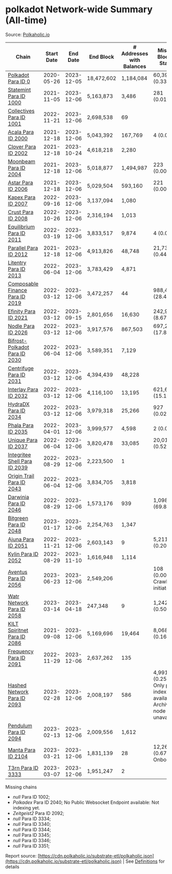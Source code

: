 # polkadot Network-wide Summary (All-time)

Source: [Polkaholic.io](https://polkaholic.io)


| Chain            | Start Date | End Date | End Block | # Addresses with Balances | Missing Blocks / Status |
| ---------------- | ---------- | ---------| --------- | ------------------------- | ----------------------- |
| [Polkadot Para ID 0](/polkadot/0-polkadot) | 2020-05-26 | 2023-12-05 | 18,472,602 |  1,184,084 | 60,398 (0.33%)  |
| [Statemint Para ID 1000](/polkadot/1000-statemint) | 2021-11-05 | 2023-12-06 | 5,163,873 |  3,486 | 281 (0.01%)  |
| [Collectives Para ID 1001](/polkadot/1001-collectives) | 2022-11-21 | 2023-12-06 | 2,698,538 |  69 |    |
| [Acala Para ID 2000](/polkadot/2000-acala) | 2021-12-18 | 2023-12-06 | 5,043,392 |  167,769 | 4 (0.00%)  |
| [Clover Para ID 2002](/polkadot/2002-clover) | 2021-12-18 | 2023-10-24 | 4,618,218 |  2,280 |    |
| [Moonbeam Para ID 2004](/polkadot/2004-moonbeam) | 2021-12-18 | 2023-12-06 | 5,018,877 |  1,494,987 | 223 (0.00%)  |
| [Astar Para ID 2006](/polkadot/2006-astar) | 2021-12-18 | 2023-12-06 | 5,029,504 |  593,160 | 221 (0.00%)  |
| [Kapex Para ID 2007](/polkadot/2007-kapex) | 2022-09-16 | 2023-12-06 | 3,137,094 |  1,080 |    |
| [Crust Para ID 2008](/polkadot/2008-crust) | 2022-10-26 | 2023-12-06 | 2,316,194 |  1,013 |    |
| [Equilibrium Para ID 2011](/polkadot/2011-equilibrium) | 2022-03-19 | 2023-12-06 | 3,833,517 |  9,874 | 4 (0.00%)  |
| [Parallel Para ID 2012](/polkadot/2012-parallel) | 2021-12-18 | 2023-12-06 | 4,913,826 |  48,748 | 21,735 (0.44%)  |
| [Litentry Para ID 2013](/polkadot/2013-litentry) | 2022-06-04 | 2023-12-06 | 3,783,429 |  4,871 |    |
| [Composable Finance Para ID 2019](/polkadot/2019-composable) | 2022-03-12 | 2023-12-06 | 3,472,257 |  44 | 988,415 (28.47%)  |
| [Efinity Para ID 2021](/polkadot/2021-efinity) | 2022-03-12 | 2023-09-15 | 2,801,656 |  16,630 | 242,949 (8.67%)  |
| [Nodle Para ID 2026](/polkadot/2026-nodle) | 2022-03-12 | 2023-12-06 | 3,917,576 |  867,503 | 697,249 (17.80%)  |
| [Bifrost-Polkadot Para ID 2030](/polkadot/2030-bifrost-dot) | 2022-06-04 | 2023-12-06 | 3,589,351 |  7,129 |    |
| [Centrifuge Para ID 2031](/polkadot/2031-centrifuge) | 2022-03-12 | 2023-12-06 | 4,394,439 |  48,228 |    |
| [Interlay Para ID 2032](/polkadot/2032-interlay) | 2022-03-12 | 2023-12-06 | 4,116,100 |  13,195 | 621,626 (15.10%)  |
| [HydraDX Para ID 2034](/polkadot/2034-hydradx) | 2022-03-12 | 2023-12-06 | 3,979,318 |  25,266 | 927 (0.02%)  |
| [Phala Para ID 2035](/polkadot/2035-phala) | 2022-04-01 | 2023-12-06 | 3,999,577 |  4,598 | 2 (0.00%)  |
| [Unique Para ID 2037](/polkadot/2037-unique) | 2022-06-04 | 2023-12-06 | 3,820,478 |  33,085 | 20,019 (0.52%)  |
| [Integritee Shell Para ID 2039](/polkadot/2039-integritee-shell) | 2022-08-29 | 2023-12-06 | 2,223,500 |  1 |    |
| [Origin Trail Para ID 2043](/polkadot/2043-origintrail) | 2022-06-04 | 2023-12-06 | 3,834,705 |  3,818 |    |
| [Darwinia Para ID 2046](/polkadot/2046-darwinia) | 2022-08-29 | 2023-12-06 | 1,573,176 |  939 | 1,098,047 (69.80%)  |
| [Bitgreen Para ID 2048](/polkadot/2048-bitgreen) | 2023-01-17 | 2023-12-06 | 2,254,763 |  1,347 |    |
| [Ajuna Para ID 2051](/polkadot/2051-ajuna) | 2022-11-21 | 2023-12-06 | 2,603,143 |  9 | 5,211 (0.20%)  |
| [Kylin Para ID 2052](/polkadot/2052-kylin) | 2022-08-29 | 2023-11-10 | 1,616,948 |  1,114 |    |
| [Aventus Para ID 2056](/polkadot/2056-aventus) | 2023-06-23 | 2023-12-06 | 2,549,206 |   | 108 (0.00%) Crawling initiated |
| [Watr Network Para ID 2058](/polkadot/2058-watr) | 2023-03-14 | 2023-04-18 | 247,348 |  9 | 1,242 (0.50%)  |
| [KILT Spiritnet Para ID 2086](/polkadot/2086-kilt) | 2021-09-08 | 2023-12-06 | 5,169,696 |  19,464 | 8,068 (0.16%)  |
| [Frequency Para ID 2091](/polkadot/2091-frequency) | 2022-11-29 | 2023-12-06 | 2,637,262 |  135 |    |
| [Hashed Network Para ID 2093](/polkadot/2093-hashed) | 2023-02-28 | 2023-12-06 | 2,008,197 |  586 | 4,991 (0.25%) Only partial index available: Archive node unavailable |
| [Pendulum Para ID 2094](/polkadot/2094-pendulum) | 2023-02-13 | 2023-12-06 | 2,009,556 |  1,612 |    |
| [Manta Para ID 2104](/polkadot/2104-manta) | 2023-03-21 | 2023-12-06 | 1,831,139 |  28 | 12,262 (0.67%) Onboarding |
| [T3rn Para ID 3333](/polkadot/3333-t3rn) | 2023-03-07 | 2023-12-06 | 1,951,247 |  2 |    |

Missing chains


* *null* Para ID 1002; 
* *Polkadex* Para ID 2040; No Public Websocket Endpoint available: Not indexing yet.
* *Zeitgeist2* Para ID 2092; 
* *null* Para ID 3334; 
* *null* Para ID 3340; 
* *null* Para ID 3344; 
* *null* Para ID 3345; 
* *null* Para ID 3346; 
* *null* Para ID 3351; 

Report source: [https://cdn.polkaholic.io/substrate-etl/polkaholic.json](https://cdn.polkaholic.io/substrate-etl/polkaholic.json) | See [Definitions](/DEFINITIONS.md) for details
